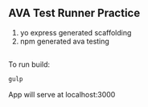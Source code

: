 ## AVA Test Runner Practice

1.  yo express generated scaffolding
2.  npm generated ava testing

##

To run build:

```bash
gulp
```

App will serve at localhost:3000
